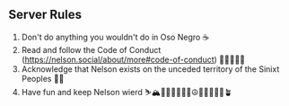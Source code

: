 ## Server Rules

1. Don't do anything you wouldn't do in Oso Negro ☕️
2. Read and follow the Code of Conduct (https://nelson.social/about/more#code-of-conduct) 💖🏳️‍⚧️🏳️‍🌈
3. Acknowledge that Nelson exists on the unceded territory of the Sinixt Peoples ✊🏿
4. Have fun and keep Nelson wierd ⛷🏔🛶🦄🧜🏾‍♀️💃☮️🧘🏽‍♀️✌🏼🪴
